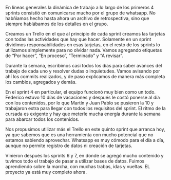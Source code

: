 En líneas generales la dinámica de trabajo a lo largo de los primeros 4 sprints consistió en comunicarse mucho por el grupo de whatsapp. No habñiamos hecho hasta ahora un archivo de retrospectiva, sino que siempre hablábamos de los detalles en el grupo.

Creamos un Trello en el que al principio de cada sprint creamos las tarjetas con todas las actividades que hay que hacer. Solamente en un sprint dividimos responsabilidades en esas tarjetas, en el resto de los sprints lo utilizamos simplemente para no olvidar nada. Vamos agregando etiquetas de “Por hacer”, “En proceso”, “Terminado” y “A revisar”.

Durante la semana, escribimos casi todos los días para saber avances del trabajo de cada uno y resolver dudas o inquietudes. Vamos avisando por ahí los commits realizados, y de paso explicamos de manera más completa los cambios, agregados y demás.

En el sprint 4 en particular, el equipo funcionó muy bien como un todo. Federico estuvo 10 días de vacaciones y después le costó ponerse al día con los contenidos, por lo que Martín y Juan Pablo se pusieron la 10 y trabajaron extra para llegar con todos los requisitos del sprint. El ritmo de la cursada es exigente y hay que meterle mucha energía durante la semana para abarcar todos los contenidos.

Nos propusimos utilizar más el Trello en este quinto sprint que arranca hoy, ya que sabemos que es una herramienta con mucho potencial que no estamos sabiendo aprovechar. Whatsapp es muy cómodo para el día a día, aunque no permite registro de datos ni creación de tarjetas.

Vinieron después los sprints 6 y 7, en donde se agregó mucho contenido y tuvimos todo el trabajo de pasar a utilizar bases de datos. Fuimos aprendiendo sobre la marcha, con muchas trabas, idas y vueltas. EL proyecto ya está muy completo ahora.